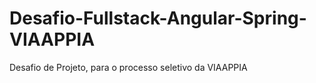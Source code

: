 # Desafio-Fullstack-Angular-Spring-VIAAPPIA
Desafio de Projeto, para o processo seletivo da VIAAPPIA
